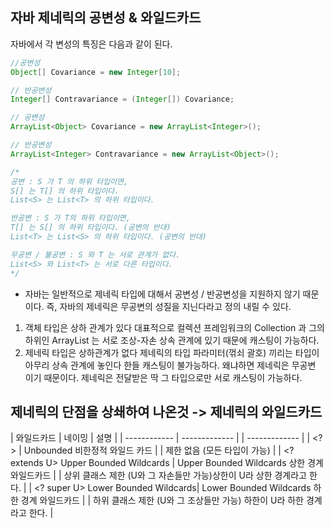 ## 자바 제네릭의 공변성 & 와일드카드
자바에서 각 변성의 특징은 다음과 같이 된다.

``` java
//공변성
Object[] Covariance = new Integer[10];

// 반공변성
Integer[] Contravariance = (Integer[]) Covariance;

// 공변성
ArrayList<Object> Covariance = new ArrayList<Integer>();

// 반공변성
ArrayList<Integer> Contravariance = new ArrayList<Object>();

/*
공변 : S 가 T 의 하위 타입이면,
S[] 는 T[] 의 하위 타입이다.
List<S> 는 List<T> 의 하위 타입이다.

반공변 : S 가 T의 하위 타입이면,
T[] 는 S[] 의 하위 타입이다. (공변의 반대) 
List<T> 는 List<S> 의 하위 타입이다. (공변의 반대)

무공변 / 불공변 : S 와 T 는 서로 관계가 없다.
List<S> 와 List<T> 는 서로 다른 타입이다.
*/

```

- 자바는 일반적으로 제네릭 타입에 대해서 공변성 / 반공변성을 지원하지 않기 때문이다. 즉, 자바의 제네릭은 무공변의 성질을 지닌다라고 정의 내릴 수 있다.
1. 객체 타입은 상하 관계가 있다
 대표적으로 컬렉션 프레임워크의 Collection 과 그의 하위인 ArrayList 는 서로 조상-자손 상속 관계에 있기 때문에 캐스팅이 가능하다.
2. 제네릭 타입은 상하관계가 없다
 제네릭의 타입 파라미터(꺾쇠 괄호) 끼리는 타입이 아무리 상속 관계에 놓인다 한들 캐스팅이 불가능하다. 왜냐하면 제네릭은 무공변 이기 때문이다. 제네릭은 전달받은 딱 그 타입으로만 서로 캐스팅이 가능하다.

## 제네릭의 단점을 상쇄하여 나온것 -> 제네릭의 와일드카드
| 와일드카드 | 네이밍 | 설명 |
| ------------ | ------------- | | ------------- |
| <?> | Unbounded 비한정적 와일드 카드 | | 제한 없음 (모든 타입이 가능)  |
| <? extends U>	Upper Bounded Wildcards | Upper Bounded Wildcards 상한 경계 와일드카드 | | 상위 클래스 제한 (U와 그 자손들만 가능)상한이 U라 상한 경계라고 한다.  |
| <? super U>	Lower Bounded Wildcards| Lower Bounded Wildcards 하한 경계 와일드카드 | | 하위 클래스 제한 (U와 그 조상들만 가능) 하한이 U라 하한 경계라고 한다.  |
